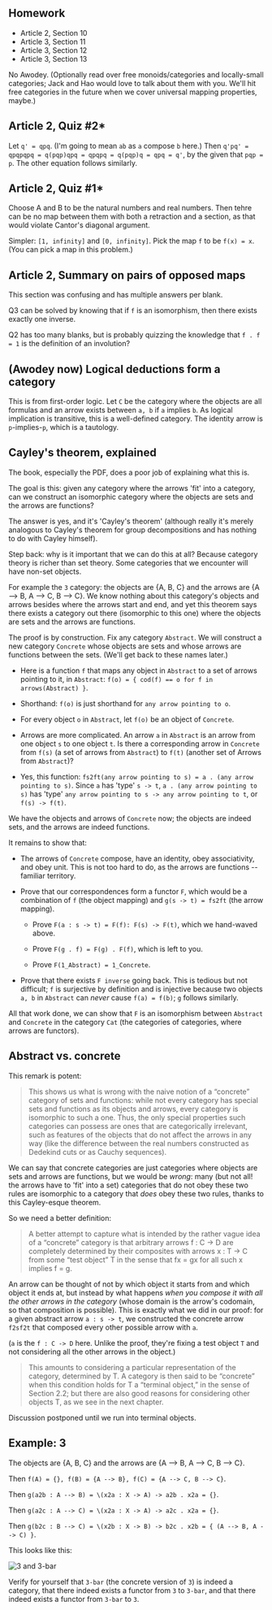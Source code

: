 ## Homework

* Article 2, Section 10
* Article 3, Section 11
* Article 3, Section 12
* Article 3, Section 13

No Awodey. (Optionally read over free monoids/categories and locally-small categories; Jack and Hao would love to talk about them with you. We'll hit free categories in the future when we cover universal mapping properties, maybe.)

## Article 2, Quiz #2*

Let `q' = qpq`. (I'm going to mean `ab` as `a` compose `b` here.) Then `q'pq' = qpqpqpq = q(pqp)qpq = qpqpq = q(pqp)q = qpq = q'`, by the given that `pqp = p`. The other equation follows similarly.

## Article 2, Quiz #1*

Choose A and B to be the natural numbers and real numbers. Then tehre can be no map between them with both a retraction and a section, as that would violate Cantor's diagonal argument.

Simpler: `[1, infinity]` and `[0, infinity]`. Pick the map `f` to be `f(x) = x`. (You can pick a map in this problem.)

## Article 2, Summary on pairs of opposed maps

This section was confusing and has multiple answers per blank.

Q3 can be solved by knowing that if `f` is an isomorphism, then there exists exactly one inverse.

Q2 has too many blanks, but is probably quizzing the knowledge that `f . f = 1` is the definition of an involution?

## (Awodey now) Logical deductions form a category

This is from first-order logic. Let `C` be the category where the objects are all formulas and an arrow exists between `a, b` if `a` implies `b`. As logical implication is transitive, this is a well-defined category. The identity arrow is `p`-implies-`p`, which is a tautology.

## Cayley's theorem, explained

The book, especially the PDF, does a poor job of explaining what this is.

The goal is this: given any category where the arrows 'fit' into a category, can we construct an isomorphic category where the objects are sets and the arrows are functions?

The answer is yes, and it's 'Cayley's theorem' (although really it's merely analogous to Cayley's theorem for group decompositions and has nothing to do with Cayley himself).

Step back: why is it important that we can do this at all? Because category theory is richer than set theory. Some categories that we encounter will have non-set objects.

For example the `3` category: the objects are {A, B, C} and the arrows are {A --> B, A --> C, B --> C}. We know nothing about this category's objects and arrows besides where the arrows start and end, and yet this theorem says there exists a category out there (isomorphic to this one) where the objects are sets and the arrows are functions.

The proof is by construction. Fix any category `Abstract`. We will construct a new category `Concrete` whose objects are sets and whose arrows are functions between the sets. (We'll get back to these names later.)

* Here is a function `f` that maps any object in `Abstract` to a set of arrows pointing to it, in `Abstract`: `f(o) = { cod(f) == o for f in arrows(Abstract) }`.

* Shorthand: `f(o)` is just shorthand for `any arrow pointing to o`.

* For every object `o` in `Abstract`, let `f(o)` be an object of `Concrete`.

* Arrows are more complicated. An arrow `a` in `Abstract` is an arrow from one object `s` to one object `t`. Is there a corresponding arrow in `Concrete` from `f(s)` (a set of arrows from `Abstract`) to `f(t)` (another set of Arrows from `Abstract`)?

* Yes, this function: `fs2ft(any arrow pointing to s) = a . (any arrow pointing to s)`. Since `a` has 'type' `s -> t`, `a . (any arrow pointing to s)` has 'type' `any arrow pointing to s -> any arrow pointing to t`, or `f(s) -> f(t)`.

We have the objects and arrows of `Concrete` now; the objects are indeed sets, and the arrows are indeed functions.

It remains to show that:

* The arrows of `Concrete` compose, have an identity, obey associativity, and obey unit. This is not too hard to do, as the arrows are functions -- familiar territory.

* Prove that our correspondences form a functor `F`, which would be a combination of `f` (the object mapping) and `g(s -> t) = fs2ft` (the arrow mapping).

  * Prove `F(a : s -> t) = F(f): F(s) -> F(t)`, which we hand-waved above.

  * Prove `F(g . f) = F(g) . F(f)`, which is left to you.

  * Prove `F(1_Abstract) = 1_Concrete`.

* Prove that there exists `F inverse` going back. This is tedious but not difficult; `f` is surjective by definition and is injective because two objects `a, b` in `Abstract` can _never_ cause `f(a) = f(b)`; `g` follows similarly.

All that work done, we can show that `F` is an isomorphism between `Abstract` and `Concrete` in the category `Cat` (the categories of categories, where arrows are functors).

## Abstract vs. concrete

This remark is potent:

> This shows us what is wrong with the naive notion of a “concrete”
> category of sets and functions: while not every category has special
> sets and functions as its objects and arrows, every category is
> isomorphic to such a one. Thus, the only special properties such
> categories can possess are ones that are categorically irrelevant,
> such as features of the objects that do not affect the arrows in any
> way (like the difference between the real numbers constructed as
> Dedekind cuts or as Cauchy sequences).

We can say that concrete categories are just categories where objects
are sets and arrows are functions, but we would be _wrong_: many (but
not all! the arrows have to 'fit' into a set) categories that do not
obey these two rules are isomorphic to a category that _does_ obey
these two rules, thanks to this Cayley-esque theorem.

So we need a better definition:

> A better attempt to capture what is intended by the rather vague
> idea of a “concrete” category is that arbitrary arrows f : C → D are
> completely determined by their composites with arrows x : T → C from
> some “test object” T in the sense that fx = gx for all such x
> implies f = g.

An arrow can be thought of not by which object it starts from and
which object it ends at, but instead by what happens _when you compose
it with all the other arrows in the category_ (whose domain is the
arrow's codomain, so that composition is possible). This is exactly
what we did in our proof: for a given abstract arrow `a : s -> t`, we
constructed the concrete arrow `f2sf2t` that composed every other
possible arrow with `a`.

(`a` is the `f : C -> D` here. Unlike the proof, they're fixing a test
object `T` and not considering all the other arrows in the object.)

> This amounts to considering a particular representation of the
> category, determined by T. A category is then said to be “concrete”
> when this condition holds for T a “terminal object,” in the sense of
> Section 2.2; but there are also good reasons for considering other
> objects T, as we see in the next chapter.

Discussion postponed until we run into terminal objects.

## Example: 3

The objects are {A, B, C} and the arrows are {A --> B, A --> C, B --> C}.

Then `f(A) = {}, f(B) = {A --> B}, f(C) = {A --> C, B --> C}`.

Then `g(a2b : A --> B) = \(x2a : X -> A) -> a2b . x2a = {}`.

Then `g(a2c : A --> C) = \(x2a : X -> A) -> a2c . x2a = {}`.

Then `g(b2c : B --> C) = \(x2b : X -> B) -> b2c . x2b = { (A --> B, A --> C) }`.

This looks like this:

![3 and 3-bar](https://i.imgur.com/D7lh6Ws.jpg)

Verify for yourself that `3-bar` (the concrete version of `3`) is indeed a category, that there indeed exists a functor from `3` to `3-bar`, and that there indeed exists a functor from `3-bar` to `3`.
